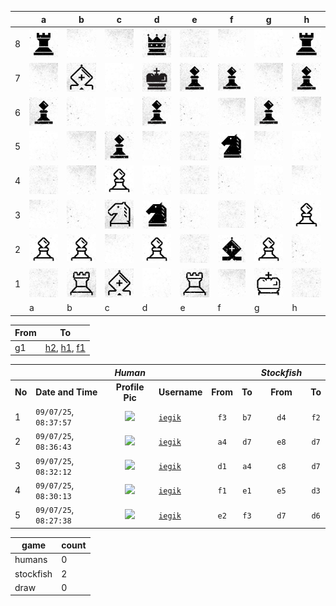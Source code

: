 |   | a | b | c | d | e | f | g | h |
|---|---|---|---|---|---|---|---|---|
| 8 | ![piece](./pieces/style-2/rook-b.jpg) | ![piece](./pieces/style-2/bg-3.jpg) | ![piece](./pieces/style-2/bg-5.jpg) | ![piece](./pieces/style-2/queen-b.jpg) | ![piece](./pieces/style-2/bg-4.jpg) | ![piece](./pieces/style-2/bg-3.jpg) | ![piece](./pieces/style-2/bg-1.jpg) | ![piece](./pieces/style-2/rook-b.jpg) |
| 7 | ![piece](./pieces/style-2/bg-5.jpg) | ![piece](./pieces/style-2/bishop-w.jpg) | ![piece](./pieces/style-2/bg-1.jpg) | ![piece](./pieces/style-2/king-b.jpg) | ![piece](./pieces/style-2/pawn-b.jpg) | ![piece](./pieces/style-2/pawn-b.jpg) | ![piece](./pieces/style-2/bg-5.jpg) | ![piece](./pieces/style-2/pawn-b.jpg) |
| 6 | ![piece](./pieces/style-2/pawn-b.jpg) | ![piece](./pieces/style-2/bg-2.jpg) | ![piece](./pieces/style-2/bg-1.jpg) | ![piece](./pieces/style-2/pawn-b.jpg) | ![piece](./pieces/style-2/bg-2.jpg) | ![piece](./pieces/style-2/bg-5.jpg) | ![piece](./pieces/style-2/pawn-b.jpg) | ![piece](./pieces/style-2/bg-5.jpg) |
| 5 | ![piece](./pieces/style-2/bg-1.jpg) | ![piece](./pieces/style-2/bg-5.jpg) | ![piece](./pieces/style-2/pawn-b.jpg) | ![piece](./pieces/style-2/bg-3.jpg) | ![piece](./pieces/style-2/bg-4.jpg) | ![piece](./pieces/style-2/knight-b.jpg) | ![piece](./pieces/style-2/bg-3.jpg) | ![piece](./pieces/style-2/bg-1.jpg) |
| 4 | ![piece](./pieces/style-2/bg-4.jpg) | ![piece](./pieces/style-2/bg-5.jpg) | ![piece](./pieces/style-2/pawn-w.jpg) | ![piece](./pieces/style-2/bg-1.jpg) | ![piece](./pieces/style-2/bg-4.jpg) | ![piece](./pieces/style-2/bg-2.jpg) | ![piece](./pieces/style-2/bg-1.jpg) | ![piece](./pieces/style-2/bg-3.jpg) |
| 3 | ![piece](./pieces/style-2/bg-3.jpg) | ![piece](./pieces/style-2/bg-2.jpg) | ![piece](./pieces/style-2/knight-w.jpg) | ![piece](./pieces/style-2/knight-b.jpg) | ![piece](./pieces/style-2/bg-2.jpg) | ![piece](./pieces/style-2/bg-4.jpg) | ![piece](./pieces/style-2/bg-2.jpg) | ![piece](./pieces/style-2/pawn-w.jpg) |
| 2 | ![piece](./pieces/style-2/pawn-w.jpg) | ![piece](./pieces/style-2/pawn-w.jpg) | ![piece](./pieces/style-2/bg-3.jpg) | ![piece](./pieces/style-2/pawn-w.jpg) | ![piece](./pieces/style-2/bg-4.jpg) | ![piece](./pieces/style-2/bishop-b.jpg) | ![piece](./pieces/style-2/pawn-w.jpg) | ![piece](./pieces/style-2/bg-2.jpg) |
| 1 | ![piece](./pieces/style-2/bg-4.jpg) | ![piece](./pieces/style-2/rook-w.jpg) | ![piece](./pieces/style-2/bishop-w.jpg) | ![piece](./pieces/style-2/bg-1.jpg) | ![piece](./pieces/style-2/rook-w.jpg) | ![piece](./pieces/style-2/bg-5.jpg) | ![piece](./pieces/style-2/king-w.jpg) | ![piece](./pieces/style-2/bg-4.jpg) |
|   | a | b | c | d | e | f | g | h |


| From |  To  |
|------|------|
|  g1  | [h2](https://github.com/tanishq-singh-2407/readme-chess/issues/new?title=chess_move_g1h2&labels=make+move&body=Just+push+%27Submit+new+issue%27.+You+don%27t+need+to+do+anything+else.), [h1](https://github.com/tanishq-singh-2407/readme-chess/issues/new?title=chess_move_g1h1&labels=make+move&body=Just+push+%27Submit+new+issue%27.+You+don%27t+need+to+do+anything+else.), [f1](https://github.com/tanishq-singh-2407/readme-chess/issues/new?title=chess_move_g1f1&labels=make+move&body=Just+push+%27Submit+new+issue%27.+You+don%27t+need+to+do+anything+else.) |


|||_Human_||||_Stockfish_||
|-|-|:-:|-|:-:|:-:|:-:|:-:|
|**No**|**Date and Time**|**Profile Pic**|**Username**|**From**|**To**|**From**|**To**|
|1|`09/07/25`, `08:37:57`|<img src="https://github.com/iegik.png" height="50px" /> | [`iegik`](https://github.com/iegik)|`f3`|`b7`|`d4`|`f2`|
|2|`09/07/25`, `08:36:43`|<img src="https://github.com/iegik.png" height="50px" /> | [`iegik`](https://github.com/iegik)|`a4`|`d7`|`e8`|`d7`|
|3|`09/07/25`, `08:32:12`|<img src="https://github.com/iegik.png" height="50px" /> | [`iegik`](https://github.com/iegik)|`d1`|`a4`|`c8`|`d7`|
|4|`09/07/25`, `08:30:13`|<img src="https://github.com/iegik.png" height="50px" /> | [`iegik`](https://github.com/iegik)|`f1`|`e1`|`e5`|`d3`|
|5|`09/07/25`, `08:27:38`|<img src="https://github.com/iegik.png" height="50px" /> | [`iegik`](https://github.com/iegik)|`e2`|`f3`|`d7`|`d6`|


| game | count |
|------|-------|
| humans | 0 |
| stockfish | 2 |
| draw | 0 |



